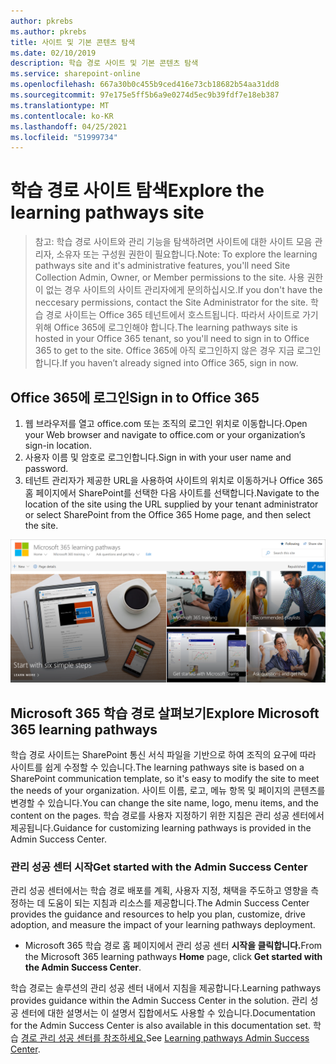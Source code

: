 ```yaml
---
author: pkrebs
ms.author: pkrebs
title: 사이트 및 기본 콘텐츠 탐색
ms.date: 02/10/2019
description: 학습 경로 사이트 및 기본 콘텐츠 탐색
ms.service: sharepoint-online
ms.openlocfilehash: 667a30b0c455b9ced416e73cb18682b54aa31dd8
ms.sourcegitcommit: 97e175e5ff5b6a9e0274d5ec9b39fdf7e18eb387
ms.translationtype: MT
ms.contentlocale: ko-KR
ms.lasthandoff: 04/25/2021
ms.locfileid: "51999734"
---
```

# <a name="explore-the-learning-pathways-site"></a><span data-ttu-id="d7605-103">학습 경로 사이트 탐색</span><span class="sxs-lookup"><span data-stu-id="d7605-103">Explore the learning pathways site</span></span>

> <span data-ttu-id="d7605-104">참고: 학습 경로 사이트와 관리 기능을 탐색하려면 사이트에 대한 사이트 모음 관리자, 소유자 또는 구성원 권한이 필요합니다.</span><span class="sxs-lookup"><span data-stu-id="d7605-104">Note: To explore the learning pathways site and it's administrative features, you'll need Site Collection Admin, Owner, or Member permissions to the site.</span></span> <span data-ttu-id="d7605-105">사용 권한이 없는 경우 사이트의 사이트 관리자에게 문의하십시오.</span><span class="sxs-lookup"><span data-stu-id="d7605-105">If you don't have the neccesary permissions, contact the Site Administrator for the site.</span></span> <span data-ttu-id="d7605-106">학습 경로 사이트는 Office 365 테넌트에서 호스트됩니다. 따라서 사이트로 가기 위해 Office 365에 로그인해야 합니다.</span><span class="sxs-lookup"><span data-stu-id="d7605-106">The learning pathways site is hosted in your Office 365 tenant, so you'll need to sign in to Office 365 to get to the site.</span></span> <span data-ttu-id="d7605-107">Office 365에 아직 로그인하지 않은 경우 지금 로그인합니다.</span><span class="sxs-lookup"><span data-stu-id="d7605-107">If you haven’t already signed into Office 365, sign in now.</span></span> 

## <a name="sign-in-to-office-365"></a><span data-ttu-id="d7605-108">Office 365에 로그인</span><span class="sxs-lookup"><span data-stu-id="d7605-108">Sign in to Office 365</span></span> 

1.  <span data-ttu-id="d7605-109">웹 브라우저를 열고 office.com 또는 조직의 로그인 위치로 이동합니다.</span><span class="sxs-lookup"><span data-stu-id="d7605-109">Open your Web browser and navigate to office.com or your organization’s sign-in location.</span></span> 
2.  <span data-ttu-id="d7605-110">사용자 이름 및 암호로 로그인합니다.</span><span class="sxs-lookup"><span data-stu-id="d7605-110">Sign in with your user name and password.</span></span>
3.  <span data-ttu-id="d7605-111">테넌트 관리자가 제공한 URL을 사용하여 사이트의 위치로 이동하거나 Office 365 홈 페이지에서 SharePoint를 선택한 다음 사이트를 선택합니다.</span><span class="sxs-lookup"><span data-stu-id="d7605-111">Navigate to the location of the site using the URL supplied by your tenant administrator or select SharePoint from the Office 365 Home page, and then select the site.</span></span> 

![cg-exploresite.png](media/cg-introducing.png)

## <a name="explore-microsoft-365-learning-pathways"></a><span data-ttu-id="d7605-113">Microsoft 365 학습 경로 살펴보기</span><span class="sxs-lookup"><span data-stu-id="d7605-113">Explore Microsoft 365 learning pathways</span></span>

<span data-ttu-id="d7605-114">학습 경로 사이트는 SharePoint 통신 서식 파일을 기반으로 하여 조직의 요구에 따라 사이트를 쉽게 수정할 수 있습니다.</span><span class="sxs-lookup"><span data-stu-id="d7605-114">The learning pathways site is based on a SharePoint communication template, so it's easy to modify the site to meet the needs of your organization.</span></span> <span data-ttu-id="d7605-115">사이트 이름, 로고, 메뉴 항목 및 페이지의 콘텐츠를 변경할 수 있습니다.</span><span class="sxs-lookup"><span data-stu-id="d7605-115">You can change the site name, logo, menu items, and the content on the pages.</span></span> <span data-ttu-id="d7605-116">학습 경로를 사용자 지정하기 위한 지침은 관리 성공 센터에서 제공됩니다.</span><span class="sxs-lookup"><span data-stu-id="d7605-116">Guidance for customizing learning pathways is provided in the Admin Success Center.</span></span> 

### <a name="get-started-with-the-admin-success-center"></a><span data-ttu-id="d7605-117">관리 성공 센터 시작</span><span class="sxs-lookup"><span data-stu-id="d7605-117">Get started with the Admin Success Center</span></span>

<span data-ttu-id="d7605-118">관리 성공 센터에서는 학습 경로 배포를 계획, 사용자 지정, 채택을 주도하고 영향을 측정하는 데 도움이 되는 지침과 리소스를 제공합니다.</span><span class="sxs-lookup"><span data-stu-id="d7605-118">The Admin Success Center provides the guidance and resources to help you plan, customize, drive adoption, and measure the impact of your learning pathways deployment.</span></span> 

- <span data-ttu-id="d7605-119">Microsoft 365 학습 경로  홈 페이지에서 관리 성공 센터 **시작을 클릭합니다.**</span><span class="sxs-lookup"><span data-stu-id="d7605-119">From the Microsoft 365 learning pathways **Home** page, click **Get started with the Admin Success Center**.</span></span>

<span data-ttu-id="d7605-120">학습 경로는 솔루션의 관리 성공 센터 내에서 지침을 제공합니다.</span><span class="sxs-lookup"><span data-stu-id="d7605-120">Learning pathways provides guidance within the Admin Success Center in the solution.</span></span> <span data-ttu-id="d7605-121">관리 성공 센터에 대한 설명서는 이 설명서 집합에서도 사용할 수 있습니다.</span><span class="sxs-lookup"><span data-stu-id="d7605-121">Documentation for the Admin Success Center is also available in this documentation set.</span></span> <span data-ttu-id="d7605-122">학습 [경로 관리 성공 센터를 참조하세요.](custom_successcenter.md)</span><span class="sxs-lookup"><span data-stu-id="d7605-122">See [Learning pathways Admin Success Center](custom_successcenter.md).</span></span>